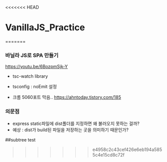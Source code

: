 <<<<<<< HEAD
# VanillaJS_Practice
=======
### 바닐라 JS로 SPA 만들기

https://youtu.be/6BozpmSjk-Y

- tsc-watch library

- tsconfig : noEmit 설정

- 크롬 5060포트 막음..
  https://ahntoday.tistory.com/185

### 의문점

- express static파일에 dist폴더를 지정하면 왜 불러오지 못하는 걸까?
- 예상 : dist가 build된 파일을 저장하는 곳을 의미하기 때문인가?

##subtree test
>>>>>>> e4958c2c43cef426e6eb194a5855c4e15cd8c72f
